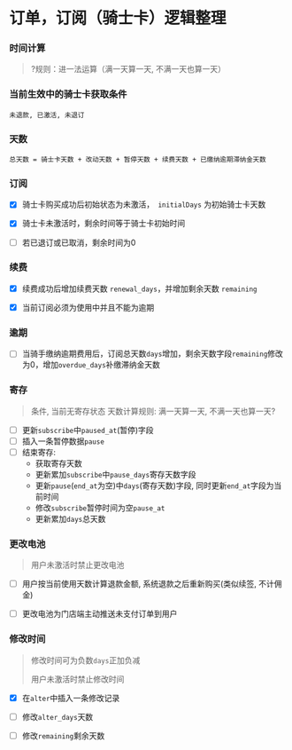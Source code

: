 # 订单，订阅（骑士卡）逻辑整理



### 时间计算

> ?规则：进一法运算（满一天算一天, 不满一天也算一天）



### 当前生效中的骑士卡获取条件

```
未退款, 已激活, 未退订
```



### 天数

```
总天数 = 骑士卡天数 + 改动天数 + 暂停天数 + 续费天数 + 已缴纳逾期滞纳金天数
```



### 订阅

- [x] 骑士卡购买成功后初始状态为未激活，` initialDays` 为初始骑士卡天数
- [x] 骑士卡未激活时，剩余时间等于骑士卡初始时间
- [ ] 若已退订或已取消，剩余时间为0



### 续费

- [x] 续费成功后增加续费天数 `renewal_days`，并增加剩余天数 `remaining`

- [x] 当前订阅必须为使用中并且不能为逾期

  

### 逾期

- [ ] 当骑手缴纳逾期费用后，订阅总天数`days`增加，剩余天数字段`remaining`修改为0，增加`overdue_days`补缴滞纳金天数



### 寄存

> 条件, 当前无寄存状态
> 天数计算规则: 满一天算一天, 不满一天也算一天?

- [ ] 更新`subscribe`中`paused_at`(暂停)字段
- [ ] 插入一条暂停数据`pause`
- [ ] 结束寄存:
  - 获取寄存天数
  - 更新累加`subscribe`中`pause_days`寄存天数字段
  - 更新`pause`(`end_at`为空)中`days`(寄存天数)字段, 同时更新`end_at`字段为当前时间
  - 修改`subscribe`暂停时间为空`pause_at`
  - 更新累加`days`总天数



### 更改电池

> 用户未激活时禁止更改电池

- [ ] 用户按当前使用天数计算退款金额, 系统退款之后重新购买(类似续签, 不计佣金)


- [ ] 更改电池为门店端主动推送未支付订单到用户




### 修改时间

> 修改时间可为负数`days`正加负减
>
> 用户未激活时禁止修改时间

- [x] 在`alter`中插入一条修改记录
- [ ] 修改`alter_days`天数
- [ ] 修改`remaining`剩余天数

